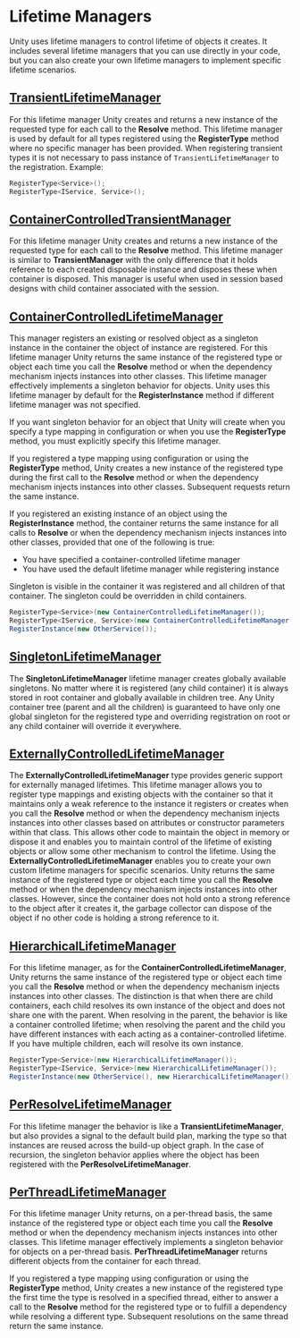 # Lifetime Managers
Unity uses lifetime managers to control lifetime of objects it creates. It includes several lifetime managers that you can use directly in your code, but you can also create your own lifetime managers to implement specific lifetime scenarios. 
## [TransientLifetimeManager](xref:Unity.Lifetime.TransientLifetimeManager)
For this lifetime manager Unity creates and returns a new instance of the requested type for each call to the **Resolve** method. This lifetime manager is used by default for all types registered using the **RegisterType** method where no specific manager has been provided. When registering transient types it is not necessary to pass instance of ``TransientLifetimeManager`` to the registration.
Example:
```C#
RegisterType<Service>();
RegisterType<IService, Service>();
```
## [ContainerControlledTransientManager](xref:Unity.Lifetime.ContainerControlledTransientManager)
For this lifetime manager Unity creates and returns a new instance of the requested type for each call to the **Resolve** method. This lifetime manager is similar to **TransientManager** with the only difference that it holds reference to each created disposable instance and disposes these when container is disposed.
This manager is useful when used in session based designs with child container associated with the session. 
## [ContainerControlledLifetimeManager](xref:Unity.Lifetime.ContainerControlledLifetimeManager)
This manager registers an existing or resolved object as a singleton instance in the container the object of instance are registered. For this lifetime manager Unity returns the same instance of the registered type or object each time you call the **Resolve** method or when the dependency mechanism injects instances into other classes. This lifetime manager effectively implements a singleton behavior for objects. Unity uses this lifetime manager by default for the **RegisterInstance** method if different lifetime manager was not specified. 

If you want singleton behavior for an object that Unity will create when you specify a type mapping in configuration or when you use the **RegisterType** method, you must explicitly specify this lifetime manager.

If you registered a type mapping using configuration or using the **RegisterType** method, Unity creates a new instance of the registered type during the first call to the **Resolve** method or when the dependency mechanism injects instances into other classes. Subsequent requests return the same instance.

If you registered an existing instance of an object using the **RegisterInstance** method, the container returns the same instance for all calls to **Resolve** or when the dependency mechanism injects instances into other classes, provided that one of the following is true:

- You have specified a container-controlled lifetime manager
- You have used the default lifetime manager while registering instance

Singleton is visible in the container it was registered and all children of that container. The singleton could be overridden in child containers.
```C#
RegisterType<Service>(new ContainerControlledLifetimeManager());           <-- Service is a singleton
RegisterType<IService, Service>(new ContainerControlledLifetimeManager()); <-- IService is a singleton
RegisterInstance(new OtherService());                                      <-- OtherService is a singleton
```
## [SingletonLifetimeManager](xref:Unity.Lifetime.SingletonLifetimeManager)
The **SingletonLifetimeManager** lifetime manager creates globally available singletons. No matter where it is registered (any child container) it is always stored in root container and globally available in children tree.
Any Unity container tree (parent and all the children) is guaranteed to have only one global singleton for the registered type and overriding registration on root or any child container will override it everywhere.
## [ExternallyControlledLifetimeManager](xref:Unity.Lifetime.ExternallyControlledLifetimeManager) 
The **ExternallyControlledLifetimeManager** type provides generic support for externally managed lifetimes. This lifetime manager allows you to register type mappings and existing objects with the container so that it maintains only a weak reference to the instance it registers or creates when you call the **Resolve** method or when the dependency mechanism injects instances into other classes based on attributes or constructor parameters within that class. This allows other code to maintain the object in memory or dispose it and enables you to maintain control of the lifetime of existing objects or allow some other mechanism to control the lifetime. Using the **ExternallyControlledLifetimeManager** enables you to create your own custom lifetime managers for specific scenarios. Unity returns the same instance of the registered type or object each time you call the **Resolve** method or when the dependency mechanism injects instances into other classes. However, since the container does not hold onto a strong reference to the object after it creates it, the garbage collector can dispose of the object if no other code is holding a strong reference to it.
## [HierarchicalLifetimeManager](xref:Unity.Lifetime.HierarchicalLifetimeManager)
For this lifetime manager, as for the **ContainerControlledLifetimeManager**, Unity returns the same instance of the registered type or object each time you call the **Resolve** method or when the dependency mechanism injects instances into other classes. The distinction is that when there are child containers, each child resolves its own instance of the object and does not share one with the parent. When resolving in the parent, the behavior is like a container controlled lifetime; when resolving the parent and the child you have different instances with each acting as a container-controlled lifetime. If you have multiple children, each will resolve its own instance.
```C#
RegisterType<Service>(new HierarchicalLifetimeManager());                <-- Service is a per child singleton
RegisterType<IService, Service>(new HierarchicalLifetimeManager());      <-- IService is a per child singleton
RegisterInstance(new OtherService(), new HierarchicalLifetimeManager()); <-- OtherService is a per child singleton
```
## [PerResolveLifetimeManager](xref:Unity.Lifetime.PerResolveLifetimeManager)
For this lifetime manager the behavior is like a **TransientLifetimeManager**, but also provides a signal to the default build plan, marking the type so that instances are reused across the build-up object graph. In the case of recursion, the singleton behavior applies where the object has been registered with the **PerResolveLifetimeManager**.
## [PerThreadLifetimeManager](xref:Unity.Lifetime.PerThreadLifetimeManager)
For this lifetime manager Unity returns, on a per-thread basis, the same instance of the registered type or object each time you call the **Resolve** method or when the dependency mechanism injects instances into other classes. This lifetime manager effectively implements a singleton behavior for objects on a per-thread basis. **PerThreadLifetimeManager** returns different objects from the container for each thread.

If you registered a type mapping using configuration or using the **RegisterType** method, Unity creates a new instance of the registered type the first time the type is resolved in a specified thread, either to answer a call to the **Resolve** method for the registered type or to fulfill a dependency while resolving a different type. Subsequent resolutions on the same thread return the same instance.
